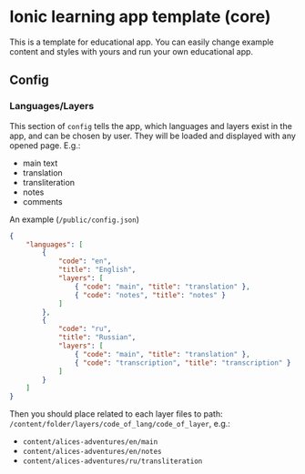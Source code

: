 # Ionic learning app template (core)

This is a template for educational app. You can easily change example content and styles with yours and run your own educational app.

## Config

### Languages/Layers

This section of `config` tells the app, which languages and layers exist in the app, and can be chosen by user. They will be loaded and displayed with any opened page. E.g.:

- main text
- translation
- transliteration
- notes
- comments

An example (`/public/config.json`)

```json
{
	"languages": [
		{
			"code": "en",
			"title": "English",
			"layers": [
				{ "code": "main", "title": "translation" },
				{ "code": "notes", "title": "notes" }
			]
		},
		{
			"code": "ru",
			"title": "Russian",
			"layers": [
				{ "code": "main", "title": "translation" },
				{ "code": "transcription", "title": "transcription" }
			]
		}
	]
}
```

Then you should place related to each layer files to path: `/content/folder/layers/code_of_lang/code_of_layer`, e.g.:

- `content/alices-adventures/en/main`
- `content/alices-adventures/en/notes`
- `content/alices-adventures/ru/transliteration`
